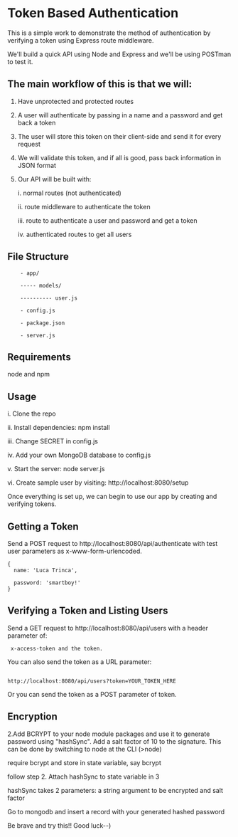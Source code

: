 # Token Based Authentication

This is a simple work to demonstrate the method of authentication by verifying a token using Express route middleware.

We'll build a quick API using Node and Express and we'll be using POSTman to test it. 


## The main workflow of this is that we will:

1. Have unprotected and protected routes

2. A user will authenticate by passing in a name and a password and get back a token

3. The user will store this token on their client-side and send it for every request

4. We will validate this token, and if all is good, pass back information in JSON format

5. Our API will be built with:

	i. normal routes (not authenticated)

	ii. route middleware to authenticate the token

	iii. route to authenticate a user and password and get a token

	iv. authenticated routes to get all users

## File Structure

		- app/

		----- models/

		---------- user.js

		- config.js

		- package.json

		- server.js


## Requirements

 node and npm


## Usage

i. Clone the repo

ii. Install dependencies: npm install

iii. Change SECRET in config.js

iv. Add your own MongoDB database to config.js

v. Start the server: node server.js

vi. Create sample user by visiting: http://localhost:8080/setup

Once everything is set up, we can begin to use our app by creating and verifying tokens.


## Getting a Token

Send a POST request to http://localhost:8080/api/authenticate with test user parameters as x-www-form-urlencoded.

  ```
  {
    name: 'Luca Trinca',

    password: 'smartboy!'
  }
  ```


## Verifying a Token and Listing Users

Send a GET request to http://localhost:8080/api/users with a header parameter of:

```
 x-access-token and the token.

 ```

You can also send the token as a URL parameter: 

```

http://localhost:8080/api/users?token=YOUR_TOKEN_HERE

```

Or you can send the token as a POST parameter of token.

## Encryption
2.Add BCRYPT to your node module packages and use it to generate password using "hashSync". Add a salt factor of 10 to the signature. This can be done by switching to node at the CLI (>node)

require bcrypt and store in state variable, say bcrypt

follow step 2. Attach hashSync to state variable in 3

hashSync takes 2 parameters: a string argument to be encrypted and salt factor

Go to mongodb and insert a record with your generated hashed password

Be brave and try this!! Good luck--)
